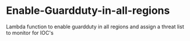 # Enable-Guardduty-in-all-regions
Lambda function to enable guardduty in all regions and assign a threat list to monitor for IOC's
